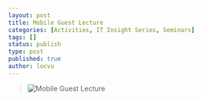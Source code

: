 ```yaml
---
layout: post
title: Mobile Guest Lecture
categories: [Activities, IT Insight Series, Seminars]
tags: []
status: publish
type: post
published: true
author: locvu
---
```


> ![Mobile Guest Lecture](http://img88.imageshack.us/img88/7943/posterob.png)
